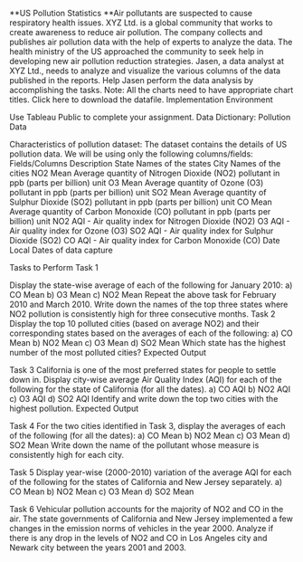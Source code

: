 **US Pollution Statistics **Air pollutants are suspected to cause respiratory health issues. XYZ Ltd. is a global community that works to create awareness to reduce air pollution. The company collects and publishes air pollution data with the help of experts to analyze the data. The health ministry of the US approached the community to seek help in developing new air pollution reduction strategies. Jasen, a data analyst at XYZ Ltd., needs to analyze and visualize the various columns of the data published in the reports. Help Jasen perform the data analysis by accomplishing the tasks. Note: All the charts need to have appropriate chart titles. Click here to download the datafile. Implementation Environment

Use Tableau Public to complete your assignment. Data Dictionary: Pollution Data

Characteristics of pollution dataset: The dataset contains the details of US pollution data. We will be using only the following columns/fields: Fields/Columns Description State Names of the states City Names of the cities NO2 Mean Average quantity of Nitrogen Dioxide (NO2) pollutant in ppb (parts per billion) unit O3 Mean Average quantity of Ozone (O3) pollutant in ppb (parts per billion) unit SO2 Mean Average quantity of Sulphur Dioxide (SO2) pollutant in ppb (parts per billion) unit CO Mean Average quantity of Carbon Monoxide (CO) pollutant in ppb (parts per billion) unit NO2 AQI - Air quality index for Nitrogen Dioxide (NO2) O3 AQI - Air quality index for Ozone (O3) SO2 AQI - Air quality index for Sulphur Dioxide (SO2) CO AQI - Air quality index for Carbon Monoxide (CO) Date Local Dates of data capture

Tasks to Perform Task 1

Display the state-wise average of each of the following for January 2010: a) CO Mean b) O3 Mean c) NO2 Mean
Repeat the above task for February 2010 and March 2010.
Write down the names of the top three states where NO2 pollution is consistently high for three consecutive months.
Task 2 Display the top 10 polluted cities (based on average NO2) and their corresponding states based on the averages of each of the following: a) CO Mean b) NO2 Mean c) O3 Mean d) SO2 Mean Which state has the highest number of the most polluted cities? Expected Output

Task 3 California is one of the most preferred states for people to settle down in. Display city-wise average Air Quality Index (AQI) for each of the following for the state of California (for all the dates). a) CO AQI b) NO2 AQI c) O3 AQI d) SO2 AQI Identify and write down the top two cities with the highest pollution. Expected Output

Task 4 For the two cities identified in Task 3, display the averages of each of the following (for all the dates): a) CO Mean b) NO2 Mean c) O3 Mean d) SO2 Mean Write down the name of the pollutant whose measure is consistently high for each city.

Task 5 Display year-wise (2000-2010) variation of the average AQI for each of the following for the states of California and New Jersey separately. a) CO Mean b) NO2 Mean c) O3 Mean d) SO2 Mean

Task 6 Vehicular pollution accounts for the majority of NO2 and CO in the air. The state governments of California and New Jersey implemented a few changes in the emission norms of vehicles in the year 2000. Analyze if there is any drop in the levels of NO2 and CO in Los Angeles city and Newark city between the years 2001 and 2003.
